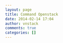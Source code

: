 ```yaml
---
layout: page
title: Command Openstack
date: 2014-02-14 17:04
author: vnstack
comments: true
categories: []
---
```


